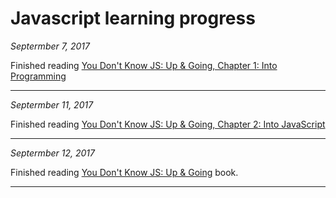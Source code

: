 # Javascript learning progress

*Septermber 7, 2017*

Finished reading [You Don't Know JS: Up & Going, Chapter 1: Into Programming](https://github.com/getify/You-Dont-Know-JS/blob/master/up%20&%20going/README.md#you-dont-know-js-up--going)

---

*Septermber 11, 2017*

Finished reading [You Don't Know JS: Up & Going, Chapter 2: Into JavaScript](https://github.com/getify/You-Dont-Know-JS/blob/master/up%20%26%20going/ch2.md)

---

*Septermber 12, 2017*

Finished reading [You Don't Know JS: Up & Going](https://github.com/getify/You-Dont-Know-JS/blob/master/up%20%26%20going/ch2.md) book.

---
